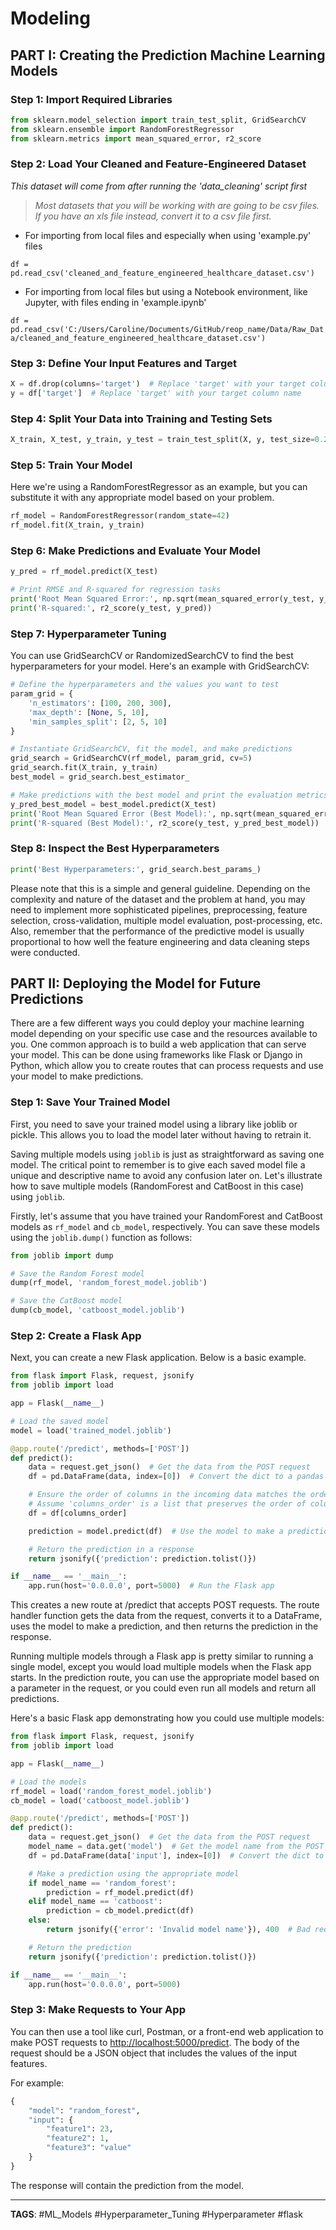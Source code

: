 # Modeling

## PART I: Creating the Prediction Machine Learning Models

### Step 1: Import Required Libraries

```python
from sklearn.model_selection import train_test_split, GridSearchCV
from sklearn.ensemble import RandomForestRegressor
from sklearn.metrics import mean_squared_error, r2_score
```

### Step 2: Load Your **Cleaned and Feature-Engineered Dataset**

_This dataset will come from after running the 'data_cleaning' script first_

> _Most datasets that you will be working with are going to be csv files. If you have an xls file instead, convert it to a csv file first._

- For importing from local files and especially when using 'example.py' files

`df = pd.read_csv('cleaned_and_feature_engineered_healthcare_dataset.csv')`

- For importing from local files but using a Notebook environment, like Jupyter, with files ending in 'example.ipynb'

`df = pd.read_csv('C:/Users/Caroline/Documents/GitHub/reop_name/Data/Raw_Data/cleaned_and_feature_engineered_healthcare_dataset.csv')`

### Step 3: Define Your Input Features and Target

```python
X = df.drop(columns='target')  # Replace 'target' with your target column name
y = df['target']  # Replace 'target' with your target column name
```

### Step 4: Split Your Data into Training and Testing Sets

```python
X_train, X_test, y_train, y_test = train_test_split(X, y, test_size=0.2, random_state=42)
```

### Step 5: Train Your Model

Here we're using a RandomForestRegressor as an example, but you can substitute it with any appropriate model based on your problem.

```python
rf_model = RandomForestRegressor(random_state=42)
rf_model.fit(X_train, y_train)
```

### Step 6: Make Predictions and Evaluate Your Model

```python
y_pred = rf_model.predict(X_test)

# Print RMSE and R-squared for regression tasks
print('Root Mean Squared Error:', np.sqrt(mean_squared_error(y_test, y_pred)))
print('R-squared:', r2_score(y_test, y_pred))
```

### Step 7: Hyperparameter Tuning

You can use GridSearchCV or RandomizedSearchCV to find the best hyperparameters for your model. Here's an example with GridSearchCV:

```python
# Define the hyperparameters and the values you want to test
param_grid = {
    'n_estimators': [100, 200, 300],
    'max_depth': [None, 5, 10],
    'min_samples_split': [2, 5, 10]
}

# Instantiate GridSearchCV, fit the model, and make predictions
grid_search = GridSearchCV(rf_model, param_grid, cv=5)
grid_search.fit(X_train, y_train)
best_model = grid_search.best_estimator_

# Make predictions with the best model and print the evaluation metrics
y_pred_best_model = best_model.predict(X_test)
print('Root Mean Squared Error (Best Model):', np.sqrt(mean_squared_error(y_test, y_pred_best_model)))
print('R-squared (Best Model):', r2_score(y_test, y_pred_best_model))
```

### Step 8: Inspect the Best Hyperparameters

```python
print('Best Hyperparameters:', grid_search.best_params_)
```

Please note that this is a simple and general guideline. Depending on the complexity and nature of the dataset and the problem at hand, you may need to implement more sophisticated pipelines, preprocessing, feature selection, cross-validation, multiple model evaluation, post-processing, etc. Also, remember that the performance of the predictive model is usually proportional to how well the feature engineering and data cleaning steps were conducted.

## PART II: Deploying the Model for Future Predictions

There are a few different ways you could deploy your machine learning model depending on your specific use case and the resources available to you. One common approach is to build a web application that can serve your model. This can be done using frameworks like Flask or Django in Python, which allow you to create routes that can process requests and use your model to make predictions.

### Step 1: Save Your Trained Model

First, you need to save your trained model using a library like joblib or pickle. This allows you to load the model later without having to retrain it.

Saving multiple models using `joblib` is just as straightforward as saving one model. The critical point to remember is to give each saved model file a unique and descriptive name to avoid any confusion later on. Let's illustrate how to save multiple models (RandomForest and CatBoost in this case) using `joblib`.

Firstly, let's assume that you have trained your RandomForest and CatBoost models as `rf_model` and `cb_model`, respectively. You can save these models using the `joblib.dump()` function as follows:

```python
from joblib import dump

# Save the Random Forest model
dump(rf_model, 'random_forest_model.joblib')

# Save the CatBoost model
dump(cb_model, 'catboost_model.joblib')
```

### Step 2: Create a Flask App

Next, you can create a new Flask application. Below is a basic example.

```python
from flask import Flask, request, jsonify
from joblib import load

app = Flask(__name__)

# Load the saved model
model = load('trained_model.joblib')

@app.route('/predict', methods=['POST'])
def predict():
    data = request.get_json()  # Get the data from the POST request
    df = pd.DataFrame(data, index=[0])  # Convert the dict to a pandas DataFrame

    # Ensure the order of columns in the incoming data matches the order of columns used to train the model
    # Assume 'columns_order' is a list that preserves the order of columns in the trained model
    df = df[columns_order]

    prediction = model.predict(df)  # Use the model to make a prediction

    # Return the prediction in a response
    return jsonify({'prediction': prediction.tolist()})

if __name__ == '__main__':
    app.run(host='0.0.0.0', port=5000)  # Run the Flask app
```

This creates a new route at /predict that accepts POST requests. The route handler function gets the data from the request, converts it to a DataFrame, uses the model to make a prediction, and then returns the prediction in the response.

Running multiple models through a Flask app is pretty similar to running a single model, except you would load multiple models when the Flask app starts. In the prediction route, you can use the appropriate model based on a parameter in the request, or you could even run all models and return all predictions.

Here's a basic Flask app demonstrating how you could use multiple models:

```python
from flask import Flask, request, jsonify
from joblib import load

app = Flask(__name__)

# Load the models
rf_model = load('random_forest_model.joblib')
cb_model = load('catboost_model.joblib')

@app.route('/predict', methods=['POST'])
def predict():
    data = request.get_json()  # Get the data from the POST request
    model_name = data.get('model')  # Get the model name from the POST request
    df = pd.DataFrame(data['input'], index=[0])  # Convert the dict to a pandas DataFrame

    # Make a prediction using the appropriate model
    if model_name == 'random_forest':
        prediction = rf_model.predict(df)
    elif model_name == 'catboost':
        prediction = cb_model.predict(df)
    else:
        return jsonify({'error': 'Invalid model name'}), 400  # Bad request

    # Return the prediction
    return jsonify({'prediction': prediction.tolist()})

if __name__ == '__main__':
    app.run(host='0.0.0.0', port=5000)
```

### Step 3: Make Requests to Your App

You can then use a tool like curl, Postman, or a front-end web application to make POST requests to [http://localhost:5000/predict](http://localhost:5000/predict). The body of the request should be a JSON object that includes the values of the input features.

For example:

```python
{
    "model": "random_forest",
    "input": {
        "feature1": 23,
        "feature2": 1,
        "feature3": "value"
    }
}
```

The response will contain the prediction from the model.

---

**TAGS**: #ML_Models #Hyperparameter_Tuning #Hyperparameter #flask
